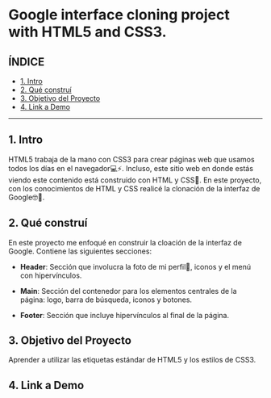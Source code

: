 # Google interface cloning project with HTML5 and CSS3.

## **ÍNDICE**

* [1. Intro](#)
* [2. Qué construí](#)
* [3. Objetivo del Proyecto](#)
* [4. Link a Demo](#)

****

## 1. Intro

HTML5 trabaja de la mano con CSS3 para crear páginas web que usamos todos los días en el navegador💻⚡. Incluso, este sitio web en donde estás viendo este contenido está construido con HTML y CSS🤯. En este proyecto, con los conocimientos de HTML y CSS realicé la clonación de la interfaz de Google🤓🙌.  

## 2. Qué construí

En este proyecto me enfoqué en construir la cloación de la interfaz de Google. Contiene las siguientes secciones:

* **Header**: Sección que involucra la foto de mi perfil🤳, iconos y el menú con hipervínculos.

* **Main**: Sección del contenedor para los elementos centrales de la página: logo, barra de búsqueda, iconos y botones. 

* **Footer**: Sección que incluye hipervínculos al final de la página. 

## 3. Objetivo del Proyecto
Aprender a utilizar las etiquetas estándar de HTML5 y los estilos de CSS3. 

## 4. Link a Demo
